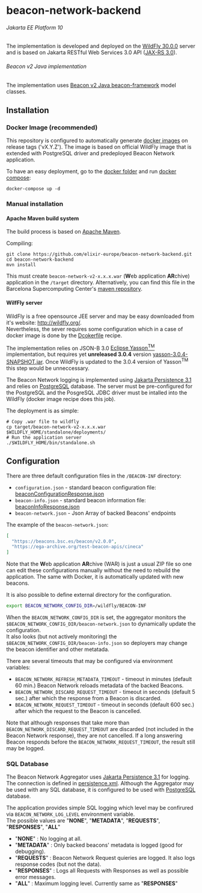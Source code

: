 # beacon-network-backend

###### Jakarta EE Platform 10
The implementation is developed and deployed on the [WildFly 30.0.0](http://wildfly.org/) server and is based on Jakarta RESTful Web Services 3.0 API ([JAX-RS 3.0](https://jakarta.ee/specifications/restful-ws/3.0/)).

###### Beacon v2 Java implementation
The implementation uses [Beacon v2 Java beacon-framework](https://github.com/elixir-europe/java-beacon-v2.api) model classes.

## Installation

### Docker Image (recommended)
This repository is configured to automatically generate [docker images](https://github.com/elixir-europe/beacon-network-backend/pkgs/container/beacon-network-backend) on release tags ('vX.Y.Z'). The image is based on official WildFly image that is extended with PostgreSQL driver and predeployed Beacon Network application.

To have an easy deployment, go to the [docker folder](./docker) and run [docker compose](https://docs.docker.com/compose/):

```
docker-compose up -d
```

### Manual installation

#### Apache Maven build system
The build process is based on [Apache Maven](https://maven.apache.org/).

Compiling:
```shell
git clone https://github.com/elixir-europe/beacon-network-backend.git
cd beacon-network-backend
mvn install
```
This must create `beacon-network-v2-x.x.x.war` (**W**eb application **AR**chive) application in the `/target` directory. Alternatively, you can find this file in the Barcelona Supercomputing Center's [maven repository](https://inb.bsc.es/maven/es/bsc/inb/ga4gh/beacon-network-v2/0.0.9/beacon-network-v2-0.0.9.war).

#### WilfFly server
WildFly is a free opensource JEE server and may be easy downloaded from it's website: http://wildfly.org/.  
Nevertheless, the sever requires some configuration which in a case of docker image is done by the [Dcokerfile](https://github.com/elixir-europe/beacon-network-backend/blob/2d42fa703742de713c238a3c2e2e3e5bc6e2c4c7/docker/Dockerfile#L15) recipe.  

The implementation relies on JSON-B 3.0 [Eclipse Yasson<sup>TM</sup>](https://github.com/eclipse-ee4j/yasson) implementation, but requires yet **unreleased 3.0.4** version [yasson-3.0.4-SNAPSHOT.jar](https://jakarta.oss.sonatype.org/content/repositories/snapshots/org/eclipse/yasson/3.0.4-SNAPSHOT/). Once WildFly is updated to the 3.0.4 version of Yasson<sup>TM</sup> this step would be unneccessary.

The Beacon Network logging is implemented using [Jakarta Persistence 3.1](https://jakarta.ee/specifications/persistence/3.1/) and relies on [PostgreSQL](https://www.postgresql.org/) database.
The server must be pre-configured for the PostgreSQL and the PosgreSQL JDBC driver must be intalled into the WildFly (docker image recipe does this job).

The deployment is as simple:

```shell
# Copy .war file to wildfly
cp target/beacon-network-v2-x.x.x.war $WILDFLY_HOME/standalone/deployments/
# Run the application server
./$WILDFLY_HOME/bin/standalone.sh
```

## Configuration

There are three default configuration files in the `/BEACON-INF` directory:
* `configuration.json` - standard beacon configuration file: [beaconConfigurationResponse.json](https://github.com/ga4gh-beacon/beacon-v2/blob/main/framework/json/responses/beaconConfigurationResponse.json)
* `beacon-info.json` - standard beacon information file: [beaconInfoResponse.json](https://github.com/ga4gh-beacon/beacon-v2/blob/main/framework/json/responses/beaconInfoResponse.json)
* `beacon-network.json` - Json Array of backed Beacons' endpoints  

The example of the `beacon-network.json`:
```json
[
  "https://beacons.bsc.es/beacon/v2.0.0",
  "https://ega-archive.org/test-beacon-apis/cineca"
]
```
Note that the **W**eb application **AR**chive (WAR) is just a usual ZIP file so one can edit these configurations manually without the need to rebuild the application. The same with Docker, it is automatically updated with new beacons.

It is also possible to define external directory for the configuration.
```bash
export BEACON_NETWORK_CONFIG_DIR=/wildfly/BEACON-INF
```
When the `BEACON_NETWORK_CONFIG_DIR` is set, the aggregator monitors the `$BEACON_NETWORK_CONFIG_DIR/beacon-network.json` to dynamically update the configuration.  
It also looks (but not actively monitoring) the `$BEACON_NETWORK_CONFIG_DIR/beacon-info.json` so deployers may change the beacon identifier and other metatada.

There are several timeouts that may be configured via environment variables:
- `BEACON_NETWORK_REFRESH_METADATA_TIMEOUT` - timeout in minutes (default 60 min.) Beacon Network reloads metadata of the backed Beacons.
- `BEACON_NETWORK_DISCARD_REQUEST_TIMEOUT` - timeout in seconds (default 5 sec.) after which the response from a Beacon is discarded.
- `BEACON_NETWORK_REQUEST_TIMEOUT` - timeout in seconds (default 600 sec.) after which the request to the Beacon is cancelled.

Note that although responses that take more than `BEACON_NETWORK_DISCARD_REQUEST_TIMEOUT` are discarded (not included in the Beacon Network response), they are not cancelled.
If a long answering Beacon responds before the `BEACON_NETWORK_REQUEST_TIMEOUT`, the result still may be logged.

### SQL Database

The Beacon Network Aggregator uses [Jakarta Persistence 3.1](https://jakarta.ee/specifications/persistence/3.1/) for logging.
The connection is defined in [persistence.xml](https://github.com/elixir-europe/beacon-network-backend/blob/master/src/main/resources/META-INF/persistence.xml).
Although the Aggregator may be used with any SQL database, it is configured to be used with [PostgreSQL](https://www.postgresql.org/) database.

The application provides simple SQL logging which level may be confirured via `BEACON_NETWORK_LOG_LEVEL` environment variable.  
The possible values are "**NONE**", "**METADATA**", "**REQUESTS**", "**RESPONSES**", "**ALL**"
- "**NONE**" : No logging at all.
- "**METADATA**" : Only backed beacons' metadata is logged (good for debugging).
- "**REQUESTS**" : Beacon Network Request quieries are logged. It also logs response codes (but not the data).
- "**RESPONSES**" : Logs all Requests with Responses as well as possible error messages.
- "**ALL**" : Maximum logging level. Currently same as "**RESPONSES**"

